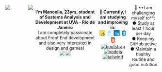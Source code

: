 




<div align="center">
  <div style="display: flex;">
    <img src="https://github.com/neschii/neschii/assets/107769757/fc2e109c-a6ca-4db7-b6ac-79f61fdd9da4" width=245>
    <img src="https://github-readme-stats.vercel.app/api/top-langs/?username=neschii&theme=jolly" />
    



**I'm Manoella, 23yrs, student of Sustems Analysis and Development at UVA - Rio de Janeiro** <br>
I am completely passionate about Front End development and also very interested in design and games!<br>
<a href="mailto:mannpisn@gmail.com"> <img src="https://img.shields.io/badge/Gmail-D14836?style=for-the-badge&logo=gmail&logoColor=purple"/></a>
<a href="https://www.linkedin.com/in/manoellapisaneschi/"> <img src="https://img.shields.io/badge/LinkedIn-0077B5?style=for-the-badge&logo=linkedin&logoColor=white"/></a>
          
🌱 	**Currently, I am studying and improving in:**<br>
<a href="https://developer.mozilla.org/en-US/docs/Web/JavaScript" target="_blank" rel="noreferrer"> 
<img src="https://raw.githubusercontent.com/devicons/devicon/master/icons/javascript/javascript-original.svg" alt="javascript" width="20" height="20"/></a>
<a href="https://reactjs.org/" target="_blank" rel="noreferrer">
<img src="https://raw.githubusercontent.com/devicons/devicon/master/icons/react/react-original-wordmark.svg" alt="react" width="20" height="20"/></a>
<a href="https://www.typescriptlang.org/" target="_blank" rel="noreferrer"> 
<img src="https://raw.githubusercontent.com/devicons/devicon/master/icons/typescript/typescript-original.svg" alt="typescript" width="20" height="20"/></a> 
<a href="https://www.w3schools.com/css/" target="_blank" rel="noreferrer"> 
<img src="https://raw.githubusercontent.com/devicons/devicon/master/icons/css3/css3-original-wordmark.svg" alt="css3" width="20" height="20"/></a> 
<a href="https://www.w3.org/html/" target="_blank" rel="noreferrer"> <img src="https://raw.githubusercontent.com/devicons/devicon/master/icons/html5/html5-original-wordmark.svg" alt="html5" width="20" height="20"/></a>
<a href="https://getbootstrap.com" target="_blank" rel="noreferrer"><img src="https://camo.githubusercontent.com/b872b9ada0c2c3d373bbb0c356eb4af353127335fc3d2e611964433864ab4de1/68747470733a2f2f676574626f6f7473747261702e636f6d2f646f63732f352e322f6173736574732f6272616e642f626f6f7473747261702d6c6f676f2d736861646f772e706e67" alt="bootstrap" width="20" height="20"/></a> 
<a href="https://nodejs.org/" target="_blank" rel="norrefer"> <img src="https://nodejs.org/static/logos/jsIconGreen.svg" alt="nodejs" width="20" height="20"/></a>
<a href="https://tailwindcss.com/" target="_blank" rel="norrefer"> <img src="https://devicon-website.vercel.app/api/tailwindcss/plain.svg" alt="tailwind" width="20" height="20"/></a>
<div align="center">
💪 **I am challenging myself to**:<br>
 ●   Study at least 1 hour per day<br>
 ●   Keep my GitHub active <br>
●    Maintain a healthy routine and good nutrition<br>
 </div>
</div>
  
 

  </div>
</div>
